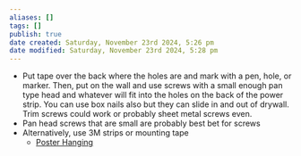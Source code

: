 ```yaml
---
aliases: []
tags: []
publish: true
date created: Saturday, November 23rd 2024, 5:26 pm
date modified: Saturday, November 23rd 2024, 5:28 pm
---
```


- Put tape over the back where the holes are and mark with a pen, hole, or marker.  Then, put on the wall and use screws with a small enough pan type head and whatever will fit into the holes on the back of the power strip.  You can use box nails also but they can slide in and out of drywall.  Trim screws could work or probably sheet metal screws even.
- Pan head screws that are small are probably best bet for screws
- Alternatively, use 3M strips or mounting tape
	- [Poster Hanging](../Wall%20Decor/Poster%20Hanging/Poster%20Hanging.md)